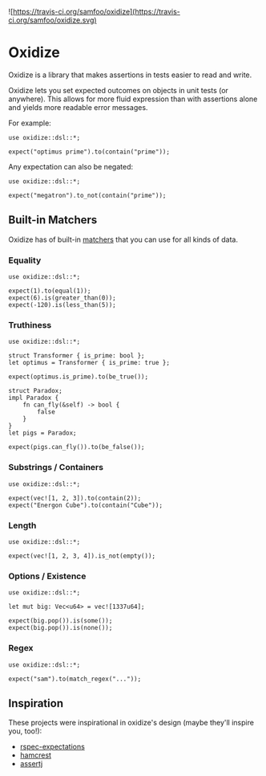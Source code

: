 ![https://travis-ci.org/samfoo/oxidize](https://travis-ci.org/samfoo/oxidize.svg)

# Oxidize

Oxidize is a library that makes assertions in tests easier to read and write.

Oxidize lets you set expected outcomes on objects in unit tests (or anywhere).
This allows for more fluid expression than with assertions alone and yields
more readable error messages.

For example:

    use oxidize::dsl::*;

    expect("optimus prime").to(contain("prime"));

Any expectation can also be negated:

    use oxidize::dsl::*;

    expect("megatron").to_not(contain("prime"));

## Built-in Matchers

Oxidize has of built-in
[matchers](http://samfoo.github.io/oxidize/oxidize/matchers/index.html) that you can
use for all kinds of data.

### Equality

    use oxidize::dsl::*;

    expect(1).to(equal(1));
    expect(6).is(greater_than(0));
    expect(-120).is(less_than(5));

### Truthiness

    use oxidize::dsl::*;

    struct Transformer { is_prime: bool };
    let optimus = Transformer { is_prime: true };

    expect(optimus.is_prime).to(be_true());

    struct Paradox;
    impl Paradox {
        fn can_fly(&self) -> bool {
            false
        }
    }
    let pigs = Paradox;

    expect(pigs.can_fly()).to(be_false());

### Substrings / Containers

    use oxidize::dsl::*;

    expect(vec![1, 2, 3]).to(contain(2));
    expect("Energon Cube").to(contain("Cube"));

### Length

    use oxidize::dsl::*;

    expect(vec![1, 2, 3, 4]).is_not(empty());

### Options / Existence

    use oxidize::dsl::*;

    let mut big: Vec<u64> = vec![1337u64];

    expect(big.pop()).is(some());
    expect(big.pop()).is(none());


### Regex

    use oxidize::dsl::*;

    expect("sam").to(match_regex("..."));

## Inspiration

These projects were inspirational in oxidize's design (maybe they'll inspire
you, too!):

* [rspec-expectations](https://github.com/rspec/rspec-expectations/)
* [hamcrest](http://hamcrest.org/)
* [assertj](https://joel-costigliola.github.io/assertj/)
